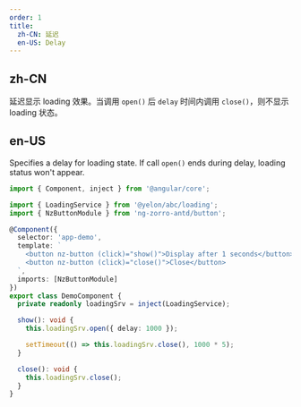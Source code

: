 ```yaml
---
order: 1
title:
  zh-CN: 延迟
  en-US: Delay
---
```


## zh-CN

延迟显示 loading 效果。当调用 `open()` 后 `delay` 时间内调用 `close()`，则不显示 loading 状态。

## en-US

Specifies a delay for loading state. If call `open()` ends during delay, loading status won't appear.

```ts
import { Component, inject } from '@angular/core';

import { LoadingService } from '@yelon/abc/loading';
import { NzButtonModule } from 'ng-zorro-antd/button';

@Component({
  selector: 'app-demo',
  template: `
    <button nz-button (click)="show()">Display after 1 seconds</button>
    <button nz-button (click)="close()">Close</button>
  `,
  imports: [NzButtonModule]
})
export class DemoComponent {
  private readonly loadingSrv = inject(LoadingService);

  show(): void {
    this.loadingSrv.open({ delay: 1000 });

    setTimeout(() => this.loadingSrv.close(), 1000 * 5);
  }

  close(): void {
    this.loadingSrv.close();
  }
}
```
